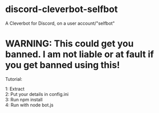 # discord-cleverbot-selfbot
A Cleverbot for Discord, on a user account/"selfbot"


<h1>WARNING: This could get you banned. I am not liable or at fault if you get banned using this!</h1>
<p>Tutorial:</p>
1: Extract<br>
2: Put your details in config.ini<br>
3: Run npm install<br>
4: Run with node bot.js<br>
